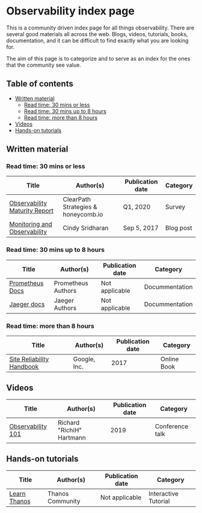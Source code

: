 # Observability index page

This is a community driven index page for all things observability. There are several good materials all across the web. Blogs, videos, tutorials, books, documentation, and it can be difficult to find exactly what you are looking for.

The aim of this page is to categorize and to serve as an index for the ones that the community see value.

## Table of contents

* [Written material](#writen-material)
  * [Read time: 30 mins or less](#read-time-30-mins-or-less)
  * [Read time: 30 mins up to 8 hours](#read-time-30-mins-up-to-8-hours)
  * [Read time: more than 8 hours](#read-time-more-than-8-hours)
* [Videos](#videos)
* [Hands-on tutorials](#hands-on-tutorials)



## Written material

### Read time: 30 mins or less

| Title                         | Author(s)                            | Publication date | Category  |
|-------------------------------|--------------------------------------|------------------|-----------|
| [Observability Maturity Report](https://cloud-native.slack.com/files/UPSTWGCBH/F01ER3VJY9Y/observability-maturity-report-4-3-2020-1-1.pdf) | ClearPath Strategies & honeycomb.io  | Q1, 2020         | Survey    |
| [Monitoring and Observability](https://copyconstruct.medium.com/monitoring-and-observability-8417d1952e1c)  | Cindy Sridharan                      | Sep 5, 2017      | Blog post |

### Read time: 30 mins up to 8 hours

| Title                         | Author(s)                            | Publication date | Category  |
|-------------------------------|--------------------------------------|------------------|-----------|
| [Prometheus Docs](https://prometheus.io/docs/prometheus/latest/getting_started/) | Prometheus Authors  | Not applicable         | Docummentation    |
| [Jaeger docs](https://www.jaegertracing.io/docs)  | Jaeger Authors                      | Not applicable      | Docummentation |


### Read time: more than 8 hours
| Title                         | Author(s)                            | Publication date | Category  |
|-------------------------------|--------------------------------------|------------------|-----------|
| [Site Reliability Handbook](https://landing.google.com/sre/sre-book/toc/) | Google, Inc.  | 2017         | Online Book    |


## Videos
| Title                         | Author(s)                            | Publication date | Category  |
|-------------------------------|--------------------------------------|------------------|-----------|
| [Observability 101](https://archive.fosdem.org/2019/schedule/event/on_observability_2019/) | Richard "RichiH" Hartmann | 2019 | Conference talk |

## Hands-on tutorials

| Title                         | Author(s)                            | Publication date | Category  |
|-------------------------------|--------------------------------------|------------------|-----------|
| [Learn Thanos](https://katacoda.com/thanos/courses/thanos) | Thanos Community | Not applicable | Interactive Tutorial |